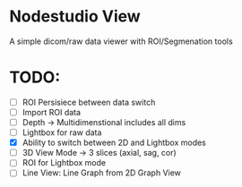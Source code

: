 # Nodestudio View

A simple dicom/raw data viewer with ROI/Segmenation tools

# TODO:

* [ ] ROI Persisiece between data switch
* [ ] Import ROI data
* [ ] Depth -> Multidimenstional includes all dims 
* [ ] Lightbox for raw data 
* [x] Ability to switch between 2D and Lightbox modes 
* [ ] 3D View Mode -> 3 slices (axial, sag, cor)
* [ ] ROI for Lightbox mode 
* [ ] Line View: Line Graph from 2D Graph View
